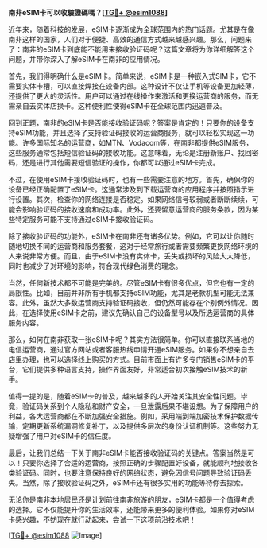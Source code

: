 **南非eSIM卡可以收驗證碼嗎？[[TG💪+ @esim1088](https://t.me/s/esim1088)]**

近年来，随着科技的发展，eSIM卡逐渐成为全球范围内的热门话题。尤其是在像南非这样的国家，人们对于便捷、高效的通信方式越来越感兴趣。那么，问题来了：南非的eSIM卡到底能不能用来接收验证码呢？这篇文章将为你详细解答这个问题，并带你深入了解eSIM卡在南非的应用情况。

首先，我们得明确什么是eSIM卡。简单来说，eSIM卡是一种嵌入式SIM卡，它不需要实体卡槽，可以直接焊接在设备内部。这种设计不仅让手机等设备更加轻薄，还提供了更大的灵活性。用户可以通过在线操作来激活和更换运营商的服务，而无需亲自去实体店换卡。这种便利性使得eSIM卡在全球范围内迅速普及。

回到正题，南非的eSIM卡是否能接收验证码呢？答案是肯定的！只要你的设备支持eSIM功能，并且选择了支持验证码接收的运营商服务，就可以轻松实现这一功能。许多国际知名的运营商，如MTN、Vodacom等，在南非都提供eSIM服务，这些服务通常包括短信验证码的接收功能。这意味着，无论是注册新账户、找回密码，还是进行其他需要短信验证的操作，你都可以通过eSIM卡完成。

不过，在使用eSIM卡接收验证码时，也有一些需要注意的地方。首先，确保你的设备已经正确配置了eSIM卡。这通常涉及到下载运营商的应用程序并按照指示进行设置。其次，检查你的网络连接是否稳定。如果网络信号较弱或者断断续续，可能会影响验证码的接收速度和成功率。此外，还要留意运营商的服务条款，因为某些特定服务可能不支持通过eSIM卡接收验证码。

除了接收验证码的功能外，eSIM卡在南非还有诸多优势。例如，它可以让你随时随地切换不同的运营商和服务套餐，这对于经常旅行或者需要频繁更换网络环境的人来说非常方便。而且，由于eSIM卡没有实体卡，丢失或损坏的风险大大降低，同时也减少了对环境的影响，符合现代绿色消费的理念。

当然，任何新技术都不可能是完美的。尽管eSIM卡有很多优点，但它也有一定的局限性。比如，目前并非所有手机都支持eSIM功能，尤其是老款机型可能无法兼容。此外，虽然大多数运营商支持验证码接收，但仍然可能存在个别例外情况。因此，在选择使用eSIM卡之前，建议先确认自己的设备型号以及所选运营商的具体服务内容。

那么，如何在南非获取一张eSIM卡呢？其实方法很简单。你可以直接联系当地的电信运营商，通过官方网站或者客服热线申请开通eSIM服务。如果你不想亲自去店里办理，也可以选择线上购买的方式。目前市面上有许多专门销售eSIM卡的平台，它们提供多种语言支持，操作界面友好，非常适合初次接触eSIM技术的新手。

值得一提的是，随着eSIM卡的普及，越来越多的人开始关注其安全性问题。毕竟，验证码关系到个人隐私和财产安全，一旦泄露后果不堪设想。为了保障用户的利益，各大运营商都在不断加强安全措施。例如，采用端到端加密技术保护数据传输，定期更新系统漏洞修复补丁，以及提供多层次的身份认证机制等。这些努力无疑增强了用户对eSIM卡的信任度。

最后，让我们总结一下关于南非eSIM卡能否接收验证码的关键点。答案当然是可以！只要你选择了合适的运营商，按照正确的步骤配置好设备，就能顺利地接收各类验证码。同时，也要注意保持良好的网络状态，避免因信号问题导致验证码丢失。当然，除了接收验证码之外，eSIM卡还有很多实用的功能等待你去探索。

无论你是南非本地居民还是计划前往南非旅游的朋友，eSIM卡都是一个值得考虑的选择。它不仅能提升你的生活效率，还能带来更多的便利体验。如果你对eSIM卡感兴趣，不妨现在就行动起来，尝试一下这项前沿技术吧！

[[TG💪+ @esim1088](https://t.me/s/esim1088) ![Image](https://i.postimg.cc/4NQfJmqS/Snipaste-2025-05-13-00-14-12.png)]